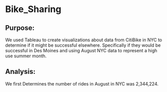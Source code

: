 # Bike_Sharing
## Purpose: 
  We used Tableau to create visualizations about data from CitiBike in NYC to determine if it might be successful elsewhere.
  Specifically if they would be successful in Des Moines and using August NYC data to represent a high use summer month.
 
## Analysis: 

  We first Determines the number of rides in August in NYC was 2,344,224.
